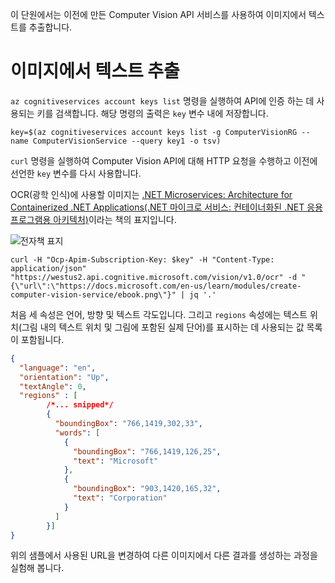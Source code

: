 이 단원에서는 이전에 만든 Computer Vision API 서비스를 사용하여 이미지에서 텍스트를 추출합니다.

# <a name="extracting-the-text-from-an-image"></a>이미지에서 텍스트 추출

`az cognitiveservices account keys list` 명령을 실행하여 API에 인증 하는 데 사용되는 키를 검색합니다. 해당 명령의 출력은 `key` 변수 내에 저장합니다.

```azurecli
key=$(az cognitiveservices account keys list -g ComputerVisionRG --name ComputerVisionService --query key1 -o tsv)
```

`curl` 명령을 실행하여 Computer Vision API에 대해 HTTP 요청을 수행하고 이전에 선언한 `key` 변수를 다시 사용합니다.

OCR(광학 인식)에 사용할 이미지는 [.NET Microservices: Architecture for Containerized .NET Applications(.NET 마이크로 서비스: 컨테이너화된 .NET 응용 프로그램용 아키텍처)](/dotnet/standard/microservices-architecture/)이라는 책의 표지입니다.

![전자책 표지](../images/ebook.png)

```azurecli
curl -H "Ocp-Apim-Subscription-Key: $key" -H "Content-Type: application/json" "https://westus2.api.cognitive.microsoft.com/vision/v1.0/ocr" -d "{\"url\":\"https://docs.microsoft.com/en-us/learn/modules/create-computer-vision-service/ebook.png\"}" | jq '.'
```

처음 세 속성은 언어, 방향 및 텍스트 각도입니다. 그리고 `regions` 속성에는 텍스트 위치(그림 내의 텍스트 위치 및 그림에 포함된 실제 단어)를 표시하는 데 사용되는 값 목록이 포함됩니다.

```json
{
  "language": "en",
  "orientation": "Up",
  "textAngle": 0,
  "regions" : [
        /*... snipped*/
        {
          "boundingBox": "766,1419,302,33",
          "words": [
            {
              "boundingBox": "766,1419,126,25",
              "text": "Microsoft"
            },
            {
              "boundingBox": "903,1420,165,32",
              "text": "Corporation"
            }
          ]
        }]
}
```

위의 샘플에서 사용된 URL을 변경하여 다른 이미지에서 다른 결과를 생성하는 과정을 실험해 봅니다.